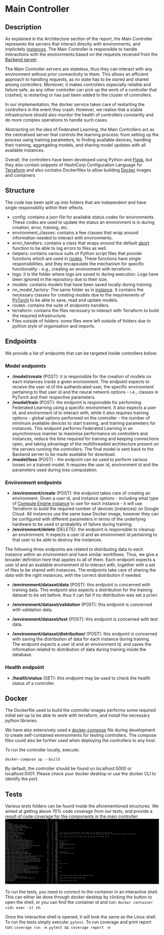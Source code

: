 # Main Controller

## Description

As explained in the Architecture section of the report, the Main Controller represents the servers that interact directly with environments, and implicitely [instances](../instance/README.md). The Main Controller is responsible to handle interactions with the environments based on the requests received from the [Backend server](../backend_server/README.md).

The Main Controller servers are stateless, thus they can interact with any environment without prior connectivity to them. This allows an efficient approach to handling requests, as no state has to be stored and shared among controllers. Moreover, it makes controllers especially reliable and failure safe, as any other controller can pick up the work of a controller that crashed, is restarting or has just been added to the cluster of controllers.

In our implementation, the docker service takes care of restarting the controllers in the event they crash. However, we realise that a stable infrastructure should also monitor the health of controllers constantly and do more complex operations to handle such cases.

Abstracting on the idea of Federated Learning, the Main Controllers act as the centralised server that controls the learning process: from setting up the process using training parameters, to finding available devices, handling their training, aggregating models, and sharing model updates with all available instances.

Overall, the controllers have been developed using Python and [Flask](https://flask.palletsprojects.com/en/2.0.x/), but they also contain snippets of HashiCorp Configuration Language for [Terraform](https://www.terraform.io) and also contains Dockerfiles to allow building [Docker](https://www.docker.com) images and containers

## Structure

The code has been split up into folders that are independent and have single responsiblity within their effects.

- config: contains a json file for available status codes for environments. These codes are used to update the status an environment is in during creation, error, training, etc.
- environment_classes: contains a few classes that wrap around information needed to interact with environments.
- error_handlers: contains a class that wraps around the default [abort](https://flask.palletsprojects.com/en/2.0.x/api/#flask.abort) function to be able to log errors to files as well.
- helpers: contains various suits of Python script files that provide functions which are used in [routes](./routes/). These functions have single responsibilities, and they encapsulate the mechanism for specific functionality - e.g., creating an environment with terraform.
- logs: it is the folder where logs are saved to during execution. Logs have been ignored in the repository due to their size.
- models: contains models that have been saved locally during training.
- nn_model_factory: The same folder as in [instance](../instance/README.md). It contains the necessary classes for creating models due to the requirements of [PyTorch](https://pytorch.org) to be able to save, read and update models.
- routes: contains the suite of endpoints handlers.
- terraform: contains the files necessary to interact with Terraform to build the required infrastructure.
- Files outside of folders: some files were left outside of folders due to python style of organisation and imports.

## Endpoints

We provide a list of endpoints that can be targeted inside controllers below:

### Model endpoints

- **/model/create** (POST): it is responsible for the creation of models on each instances inside a given environment. The endpoint expects to receive the user id of the authenticated user, the specific environment pertaining to that user id and the neural network options - i.e., classes in PyTorch and their respective parameters.
- **/model/train** (POST): the endpoint is responsible for performing Federated Learning using a specific environment. It also expects a user id, and environment id to interact with, while it also requires training options - global options performed on the controller - the number of minimum available devices to start training, and training parameters for instances. This endpoint performs Federated Learning in an asynchronous manner to maximise performance on controllers and instances, reduce the time required for training and keeping connections open, and taking advantage of the multithreaded architecture present on the servers running the controllers. The final model is sent back to the Backend server to be made available for download.
- **/model/loss** (POST) - the endpoint can be used to perform various losses on a trained model. It requires the user id, environment id and the parameters used during loss computation.

### Environment endpoints

- **/environment/create** (POST): the endpoint takes care of creating an environment. Given a user id, and instance options - including what type of [Compute Engine instance](https://cloud.google.com/compute#section-6) to use for each instance - it will use Terraform to build the required number of devices (instances) on Google Cloud. All instances use the same base Docker image, however they can be configured with different parameters in terms of the underlying hardware to be used or probability of failure during training.
- **/environment/delete** (DELETE): the endpoint is responsible to cleanup an environment. It expects a user id and an environment id pertaining to that user to be able to destroy the instances.

The following three endpoints are related to distributing data to each instance within an environment and have similar workflows. Thus, we give a broader definition here that applies to all of them. Each endpoint expects a user id and an available environment id to interact with, together with a set of files to be shared with instances. The endpoints take care of sharing the data with the right instances, with the correct distribution if needed.

- **/environment/dataset/data** (POST): this endpoint is concerned with training data. This endpoint also expects a distribution for the training dataset to be set before, thus it can fail if no distribution was set a priori.
- **/environment/dataset/validation** (POST): this endpoint is concerned with validation data.
- **/environment/dataset/test** (POST): this endpoint is concerned with test data.

- **/environment/dataset/distribution/** (POST): this endpoint is concerned with saving the distribution of data for each instance during training. The endpoint expects a user id and an environment id, and saves the information related to distribution of data during training inside the database.

### Health endpoint

- **/health/status** (GET): this endpoint may be used to check the health status of a controller.

## Docker

The Dockerfile used to build the controller images performs some required initial set-up to be able to work with terraform, and install the necessary python libraries.

We have also extensively used a [docker-compose](./docker-compose.yml) file during development to create self-contained environments for testing controllers. The compose files could also be further used when deploying the controllers to any host.

To run the controller locally, execute:

```Docker
docker-compose up --build
```

By default, the controller should be found on localhost:5000 or localhost:5001. Please check your docker desktop or use the docker CLI to identify the port.

## Tests

Various _tests_ folders can be found inside the aforementioned structures. We aimed at getting above 70% code coverage from our tests, and provide a result of code coverage for the components in the main controller:
![code coverage](../useful_images/code_coverage.PNG)

To run the tests, you need to connect to the container in an interactive shell. This can either be done through docker desktop by clicking the button to open the shell, or you can find the container id and run:
`docker container <id> exec -it sh`.

Once the interactive shell is opened, it will look the same as the Linux shell. To run the tests simply execute:
`pytest`. To run coverage and print report run:
`coverage run -m pytest && coverage report -m`
